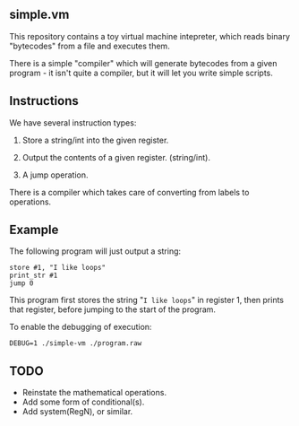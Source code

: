 simple.vm
---------

This repository contains a toy virtual machine intepreter, which reads
binary "bytecodes" from a file and executes them.

There is a simple "compiler" which will generate bytecodes from a given
program - it isn't quite a compiler, but it will let you write simple scripts.


Instructions
------------

We have several instruction types:

   1.  Store a string/int into the given register.

   2.  Output the contents of a given register. (string/int).

   3.  A jump operation.

There is a compiler which takes care of converting from labels to operations.


Example
-------

The following program will just output a string:

    store #1, "I like loops"
    print_str #1
    jump 0

This program first stores the string "`I like loops`" in register 1,
then prints that register, before jumping to the start of the program.

To enable the debugging of execution:

    DEBUG=1 ./simple-vm ./program.raw



TODO
----

* Reinstate the mathematical operations.
* Add some form of conditional(s).
* Add system(RegN), or similar.
